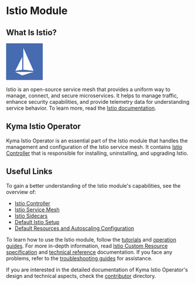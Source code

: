 # Istio Module

## What Is Istio?

<img src="/docs/assets/istio-whitelogo-bluebackground-framed.svg" alt="Istio logo" style="height: 100px; width:100px;"/>

Istio is an open-source service mesh that provides a uniform way to manage, connect, and secure microservices. It helps to manage traffic, enhance security capabilities, and provide telemetry data for understanding service behavior. To learn more, read the [Istio documentation](https://istio.io/latest/).

## Kyma Istio Operator

Kyma Istio Operator is an essential part of the Istio module that handles the management and configuration of the Istio service mesh. It contains [Istio Controller](./00-10-overview-istio-controller.md) that is responsible for installing, uninstalling, and upgrading Istio.

## Useful Links

To gain a better understanding of the Istio module's capabilities, see the overview of:
- [Istio Controller](./00-10-overview-istio-controller.md)
- [Istio Service Mesh](./00-20-overview-service-mesh.md)
- [Istio Sidecars](./00-30-overview-istio-sidecars.md)
- [Default Istio Setup](./00-40-overview-istio-setup.md)
- [Default Resources and Autoscaling Configuration](./00-50-resource-configuration.md)

To learn how to use the Istio module, follow the [tutorials](./tutorials/) and [operation guides](./operation-guides/). For more in-depth information, read [Istio Custom Resource specification](./04-00-istio-custom-resource.md) and [technical reference](./technical-reference/) documentation. If you face any problems, refer to the [troubleshooting guides](./troubleshooting/) for assistance.

If you are interested in the detailed documentation of Kyma Istio Operator's design and technical aspects, check the [contributor](https://github.com/kyma-project/istio/tree/main/docs/contributor) directory.